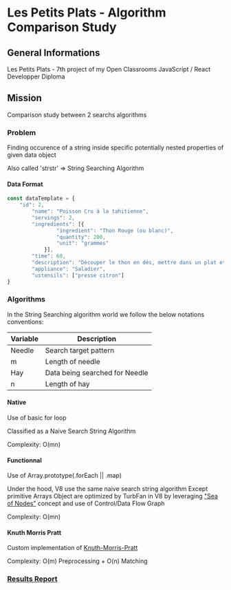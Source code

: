 # Les Petits Plats - Algorithm Comparison Study

## General Informations

Les Petits Plats - 7th project of my Open Classrooms JavaScript / React Developper Diploma

## Mission

Comparison study between 2 searchs algorithms

### Problem

Finding occurence of a string inside specific potentially nested properties of given data object

Also called 'strstr' => String Searching Algorithm

#### Data Format

```js
const dataTemplate = {
    "id": 2,
        "name": "Poisson Cru à la tahitienne",
        "servings": 2,
        "ingredients": [{
                "ingredient": "Thon Rouge (ou blanc)",
                "quantity": 200,
                "unit": "grammes"
            }],
        "time": 60,
        "description": "Découper le thon en dés, mettre dans un plat et recouvrir de jus de citron vert (mieux vaut prendre un plat large et peu profond). Laisser reposer au réfrigérateur au moins 2 heures. (Si possible faites-le le soir pour le lendemain. Après avoir laissé mariner le poisson, coupez le concombre en fines rondelles sans la peau et les tomates en prenant soin de retirer les pépins. Rayer la carotte. Ajouter les légumes au poissons avec le citron cette fois ci dans un Saladier. Ajouter le lait de coco. Pour ajouter un peu plus de saveur vous pouver ajouter 1 à 2 cuillères à soupe de Crème de coco",
        "appliance": "Saladier",
        "ustensils": ["presse citron"]
}
```

### Algorithms

In the String Searching algorithm world we follow the below notations conventions:

| Variable | Description |
| --- | --- |
| Needle | Search target pattern |
| m | Length of needle |
| Hay | Data being searched for Needle |
| n | Length of hay |

#### Native

Use of basic for loop

Classified as a Naive Search String Algorithm

Complexity: O(mn)

#### Functionnal

Use of Array.prototype(.forEach || .map)

Under the hood, V8 use the same naive search string algorithm
Except primitive Arrays Object are optimized by TurbFan in V8 by leveraging ["Sea of Nodes"](https://darksi.de/d.sea-of-nodes/) concept and use of Control/Data Flow Graph

Complexity: O(mn)

#### Knuth Morris Pratt

Custom implementation of [Knuth-Morris-Pratt](https://en.wikipedia.org/wiki/Knuth%E2%80%93Morris%E2%80%93Pratt_algorithm)

Complexity: O(m) Preprocessing + O(n) Matching

### [Results Report](study/hmreport.pdf)